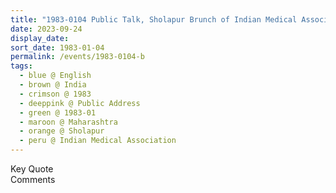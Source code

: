 ```yaml
---
title: "1983-0104 Public Talk, Sholapur Brunch of Indian Medical Association, Sholapur, Maharashtra, India"
date: 2023-09-24
display_date: 
sort_date: 1983-01-04
permalink: /events/1983-0104-b
tags:
  - blue @ English
  - brown @ India
  - crimson @ 1983
  - deeppink @ Public Address
  - green @ 1983-01
  - maroon @ Maharashtra
  - orange @ Sholapur
  - peru @ Indian Medical Association
---
```


<wave-list>
  <list-title color="green" width="75">Key Quote</list-title>
  <list-item color="BlanchedAlmond"  width="200"></list-item>
  <list-item color="Lavender"></list-item>
  <list-item color="BlanchedAlmond"></list-item>
</wave-list>

<br>

<wave-list>
  <list-title color="green" width="75">Comments</list-title>
  <list-item color="BlanchedAlmond"  width="200"></list-item>
  <list-item color="Lavender"></list-item>
  <list-item color="BlanchedAlmond"></list-item>
</wave-list>